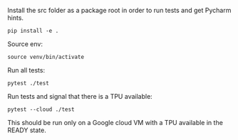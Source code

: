 Install the src folder as a package root in order to run tests and get Pycharm
hints.

    pip install -e . 

Source env:

    source venv/bin/activate

Run all tests:
    
    pytest ./test
    
Run tests and signal that there is a TPU available:

    pytest --cloud ./test    
    
This should be run only on a Google cloud VM with a TPU available in the READY
state. 



